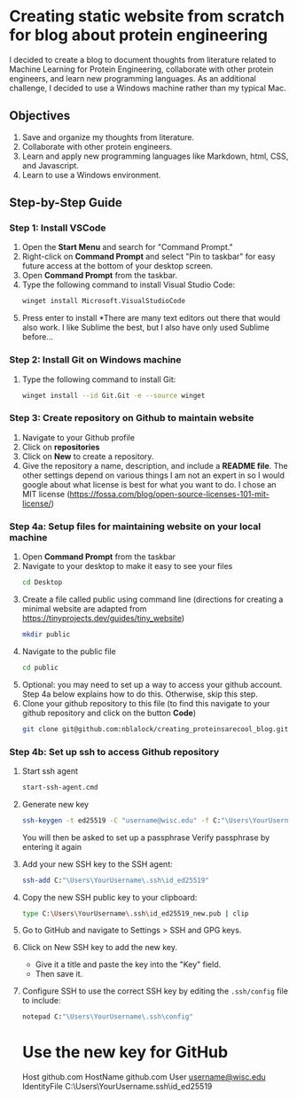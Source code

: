 # Creating static website from scratch for blog about protein engineering

I decided to create a blog to document thoughts from literature related to Machine Learning for Protein Engineering, collaborate with other protein engineers, and learn new programming languages. As an additional challenge, I decided to use a Windows machine rather than my typical Mac.

## Objectives
1. Save and organize my thoughts from literature.
2. Collaborate with other protein engineers.
3. Learn and apply new programming languages like Markdown, html, CSS, and Javascript.
4. Learn to use a Windows environment.

## Step-by-Step Guide

### Step 1: Install VSCode
1. Open the **Start Menu** and search for "Command Prompt."
2. Right-click on **Command Prompt** and select "Pin to taskbar" for easy future access at the bottom of your desktop screen.
3. Open **Command Prompt** from the taskbar.
4. Type the following command to install Visual Studio Code:
   ```bash
   winget install Microsoft.VisualStudioCode
   ```
6. Press enter to install
*There are many text editors out there that would also work. I like Sublime the best, but I also have only used Sublime before...

### Step 2: Install Git on Windows machine
1. Type the following command to install Git:
   ```bash
   winget install --id Git.Git -e --source winget
   ```

### Step 3: Create repository on Github to maintain website
1. Navigate to your Github profile
2. Click on **repositories**
3. Click on **New** to create a repository.
4. Give the repository a name, description, and include a **README file**. The other settings depend on various things I am not an expert in so I would google about what license is best for what you want to do. I chose an MIT license (https://fossa.com/blog/open-source-licenses-101-mit-license/)

### Step 4a: Setup files for maintaining website on your local machine
1. Open **Command Prompt** from the taskbar
2. Navigate to your desktop to make it easy to see your files
   ```bash
   cd Desktop
   ```
3. Create a file called public using command line (directions for creating a minimal website are adapted from https://tinyprojects.dev/guides/tiny_website)
   ```bash
   mkdir public
   ```
4. Navigate to the public file
    ```bash
   cd public
   ```
5. Optional: you may need to set up a way to access your github account. Step 4a below explains how to do this. Otherwise, skip this step.
6. Clone your github repository to this file (to find this navigate to your github repository and click on the button **Code**)
   ```bash
   git clone git@github.com:nblalock/creating_proteinsarecool_blog.git

### Step 4b: Set up ssh to access Github repository
1. Start ssh agent
   ```bash
   start-ssh-agent.cmd
   ```
3. Generate new key
    ```bash
    ssh-keygen -t ed25519 -C "username@wisc.edu" -f C:"\Users\YourUsername\.ssh\id_ed25519"
    ```
    You will then be asked to set up a passphrase
    Verify passphrase by entering it again

4. Add your new SSH key to the SSH agent: 
    ```bash
    ssh-add C:"\Users\YourUsername\.ssh\id_ed25519"
    ```

5. Copy the new SSH public key to your clipboard: 
    ```bash
    type C:\Users\YourUsername\.ssh\id_ed25519_new.pub | clip
    ```

6. Go to GitHub and navigate to Settings > SSH and GPG keys.

7. Click on New SSH key to add the new key. 
    - Give it a title and paste the key into the "Key" field. 
    - Then save it.

8. Configure SSH to use the correct SSH key by editing the `.ssh/config` file to include:
     ```bash
    notepad C:"\Users\YourUsername\.ssh\config"
    ```
   
    # Use the new key for GitHub
    Host github.com
    HostName github.com
    User username@wisc.edu
    IdentityFile C:\Users\YourUsername\.ssh\id_ed25519
    ```


